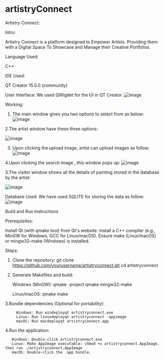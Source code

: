 # artistryConnect
Artistry Connect:

Intro:

Artistry Connect is a platform designed to
Empower Artists.
Providing them with a Digital Space To Showcase and Manage their Creative Portfolios.



Language Used:

C++


IDE Used:

QT Creator 15.0.0 (community)


User Interface:
We used QWigdet for the UI in QT Creator. 
![image](https://github.com/user-attachments/assets/8f35f150-bd91-44e7-83df-8992eefdd714)


Working:
1. The main window gives you two options to select from as below:
   ![image](https://github.com/user-attachments/assets/7ef10eea-09bf-491d-b95a-4e81591dcefc)

2.The artist window have these three options:

![image](https://github.com/user-attachments/assets/64816534-2412-453b-8ad8-40922f628f9d)

3. Upon clicking the upload image, artist can upload images as follow:
   ![image](https://github.com/user-attachments/assets/95411400-4feb-47d6-a1d4-64dfe864e852)

4.Upon clicking the search image , this window pops up:
![image](https://github.com/user-attachments/assets/2cac9a86-cf22-486f-8e60-c63c0f466bed)

3.The visitor window shows all the details of painting stored in the database by the artist:

![image](https://github.com/user-attachments/assets/2809aaa2-484c-4632-b7ec-44d71a2c6314)





Database Used:
We have used SQLITE for storing the data as follow:
![image](https://github.com/user-attachments/assets/aa6e89dd-f9c9-4af1-843c-9199ee9074ef)



Build and Run Instructions


Prerequisites:

Install Qt (with qmake tool) from Qt's website.
Install a C++ compiler (e.g., MinGW for Windows, GCC for Linux/macOS).
Ensure make (Linux/macOS) or mingw32-make (Windows) is installed.


Steps:
1. Clone the repository:
           git clone https://github.com/yourusername/artistryconnect.git
           cd artistryconnect
2. Generate Makefiles and build:

   Windows (MinGW):
         qmake -project
         qmake
         mingw32-make
   
   Linux/macOS:
         qmake
         make
         

3.Bundle dependencies (Optional for portability):

         Windows: Run windeployqt artistryconnect.exe
         Linux: Run linuxdeployqt artistryconnect -appimage
         macOS: Run macdeployqt artistryconnect.app

         
4.Run the application:

       Windows: Double-click artistryconnect.exe
       Linux: Make AppImage executable: chmod +x artistryconnect.AppImage, then run ./artistryconnect.AppImage
       macOS: Double-click the .app bundle.
